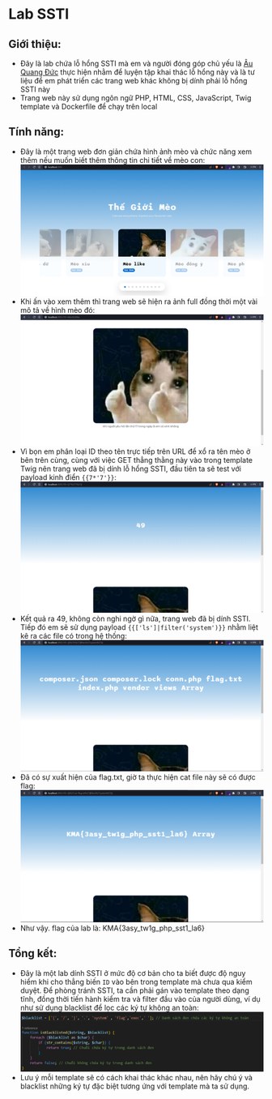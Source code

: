 # Lab SSTI
## Giới thiệu:
- Đây là lab chứa lỗ hổng SSTI mà em và người đóng góp chủ yếu là [Âu Quang Đức](https://github.com/Twil4) thực hiện nhằm để luyện tập khai thác lỗ hổng này và là tư liệu để em phát triển các trang web khác không bị dính phải lỗ hổng SSTI này
- Trang web này sử dụng ngôn ngữ PHP, HTML, CSS, JavaScript, Twig template và Dockerfile để chạy trên local 
## Tính năng:
- Đây là một trang web đơn giản chứa hình ảnh mèo và chức năng xem thêm nếu muốn biết thêm thông tin chi tiết về mèo con:
![trang chủ](/README%20image/image.png)
- Khi ấn vào xem thêm thì trang web sẽ hiện ra ảnh full đồng thời một vài mô tả về hình mèo đó:
![mèo like](/README%20image/image-1.png)
- Vì bọn em phân loại ID theo tên trực tiếp trên URL để xổ ra tên mèo ở bên trên cùng, cùng với việc GET thẳng thằng này vào trong template Twig nên trang web đã bị dính lỗ hổng SSTI, đầu tiên ta sẽ test với payload kinh điển `{{7*'7'}}`:
![dấu hiệu ssti](/README%20image/image-2.png)
- Kết quả ra 49, không còn nghi ngờ gì nữa, trang web đã bị dính SSTI. Tiếp đó em sẽ sử dụng payload `{{['ls']|filter('system')}}` nhằm liệt kê ra các file có trong hệ thống:
![exploit](/README%20image/image-3.png)
- Đã có sự xuất hiện của flag.txt, giờ ta thực hiện cat file này sẽ có được flag:
![flag](/README%20image/image-4.png)
- Như vậy. flag của lab là: KMA{3asy_tw1g_php_sst1_la6}
## Tổng kết:
- Đây là một lab dính SSTI ở mức độ cơ bản cho ta biết được độ nguy hiểm khi cho thẳng biến `ID` vào bên trong template mà chưa qua kiểm duyệt. Để phòng tránh SSTI, ta cần phải gán vào template theo dạng tĩnh, đồng thời tiến hành kiểm tra và filter đầu vào của người dùng, ví dụ như sử dụng blacklist để lọc các ký tự không an toàn:
![black list](/README%20image/image-5.png)
- Lưu ý mỗi template sẽ có cách khai thác khác nhau, nên hãy chú ý và blacklist những ký tự đặc biệt tương ứng với template mà ta sử dụng.